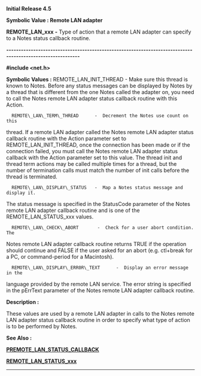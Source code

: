 




<!--
 /\* Font Definitions \*/
 @font-face
 {font-family:Helv;
 panose-1:2 11 6 4 2 2 2 3 2 4;}
@font-face
 {font-family:"Cambria Math";
 panose-1:2 4 5 3 5 4 6 3 2 4;}
 /\* Style Definitions \*/
 p.MsoNormal, li.MsoNormal, div.MsoNormal
 {margin-top:0cm;
 margin-right:0cm;
 margin-bottom:8.0pt;
 margin-left:0cm;
 line-height:107%;
 font-size:11.0pt;
 font-family:"Calibri",sans-serif;}
.MsoChpDefault
 {font-size:11.0pt;}
.MsoPapDefault
 {margin-bottom:8.0pt;
 line-height:107%;}
 /\* Page Definitions \*/
 @page WordSection1
 {size:612.0pt 792.0pt;
 margin:72.0pt 72.0pt 72.0pt 72.0pt;}
div.WordSection1
 {page:WordSection1;}
-->




**Initial Release 4.5**



**Symbolic Value : Remote LAN adapter**



**REMOTE\_LAN\_xxx** **-** Type of
action that a remote LAN adapter can specify to a Notes status callback
routine.


**----------------------------------------------------------------------------------------------------------**



**#include <net.h>**


 **Symbolic Values :**      REMOTE\_LAN\_INIT\_THREAD         -  Make sure this thread is
known to Notes. Before any status messages can be displayed by Notes by a
thread that is different from the one Notes called the adapter on, you need to
call the Notes remote LAN adapter status callback routine with this Action.  

  

      REMOTE\_LAN\_TERM\_THREAD      -  Decrement the Notes use count on this
thread. If a remote LAN adapter called the Notes remote LAN adapter status
callback routine with the Action parameter set to REMOTE\_LAN\_INIT\_THREAD, once
the connection has been made or if the connection failed, you must call the
Notes remote LAN adapter status callback with the Action parameter set to this
value. The thread init and thread term actions may be called multiple times for
a thread, but the number of termination calls must match the number of init
calls before the thread is terminated.  

  

      REMOTE\_LAN\_DISPLAY\_STATUS   -  Map a Notes status message and display it.
The status message is specified in the StatusCode parameter of the Notes remote
LAN adapter callback routine and is one of the REMOTE\_LAN\_STATUS\_xxx values.  

  

      REMOTE\_LAN\_CHECK\_ABORT       -  Check for a user abort condition. The
Notes remote LAN adapter callback routine returns TRUE if the operation should
continue and FALSE if the user asked for an abort (e.g. ctl+break for a PC, or
command-period for a Macintosh).  

  

      REMOTE\_LAN\_DISPLAY\_ERR0R\_TEXT      -  Display an error message in the
language provided by the remote LAN service. The error string is specified in
the pErrText parameter of the Notes remote LAN adapter callback routine.  

  




**Description :**



These values
are used by a remote LAN adapter in calls to the Notes remote LAN adapter
status callback routine in order to specify what type of action is to be
performed by Notes.


 **See Also :**


**[PREMOTE\_LAN\_STATUS\_CALLBACK](notes:///8525872100478C66/61FD4E9848264AD28525620B006BA8BD/AF43F4D888713FA785256361003C0CB5)**


**[REMOTE\_LAN\_STATUS\_xxx](notes:///8525872100478C66/61FD4E9848264AD28525620B006BA8BD/B5DBC1F192673C8985256361003FD569)**



----------------------------------------------------------------------------------------------------------


 






